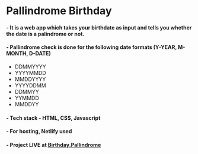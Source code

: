 # Pallindrome Birthday

#### - It is a web app which takes your birthdate as input and tells you whether the date is a palindrome or not.

#### - Pallindrome check is done for the following date formats (Y-YEAR, M-MONTH, D-DATE)

- DDMMYYYY
- YYYYMMDD
- MMDDYYYY
- YYYYDDMM
- DDMMYY
- YYMMDD
- MMDDYY

#### - Tech stack - HTML, CSS, Javascript

#### - For hosting, Netlify used

#### - Project LIVE at [Birthday.Pallindrome](https://birthday-pallindrome.netlify.app/)
